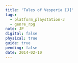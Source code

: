 ```yaml
---
title: 'Tales of Vesperia [J]'
tags:
  - platform_playstation-3
  - genre_rpg
note: JP
digital: false
physical: true
guide: true
pending: false
date: 2014-02-10
---
```

